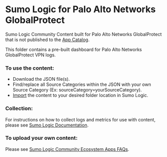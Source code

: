 # Sumo Logic for Palo Alto Networks GlobalProtect
Sumo Logic Community Content built for Palo Alto Networks GlobalProtect that is not published to the [App Catalog](https://help.sumologic.com/docs/integrations/).

This folder contains a pre-built dashboard for Palo Alto Networks GlobalProtect VPN logs.

### To use the content:
- Download the JSON file(s).
- Find/replace all Source Categories within the JSON with your own Source Category (Ex: sourceCategory=yourSourceCategory).
- [Import](https://help.sumologic.com/docs/get-started/library/#import-content) the content to your desired folder location in Sumo Logic.

### Collection:
For instructions on how to collect logs and metrics for use with content, please see [Sumo Logic Documentation](https://help.sumologic.com/docs/send-data/).

### To upload your own content:
Please see [Sumo Logic Community Ecosystem Apps FAQs](https://help.sumologic.com/docs/integrations/community-ecosystem-apps/#faq).